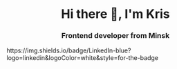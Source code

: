  <div id="header" align="center">
  <h1>Hi there 👋, I'm Kris</h1>
  <h3>Frontend developer from Minsk</h3>
</div>
https://img.shields.io/badge/LinkedIn-blue?logo=linkedin&logoColor=white&style=for-the-badge

